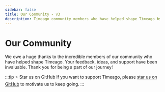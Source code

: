 ```yaml
---
sidebar: false
title: Our Community - v3
description: Timeago community members who have helped shape Timeago by providing feedback, ideas, and GitHub stars
---
```

<script setup>
import { VPTeamMembers } from 'vitepress/theme'

const members = [
    {
        avatar: 'https://www.github.com/SerhiiCho.png',
        name: 'Serhii Cho',
        title: 'Creator',
        links: [
            { icon: 'github', link: 'https://github.com/SerhiiCho' },
            { icon: 'x', link: 'https://x.com/SerhiiCho' }
        ]
    },
    {
        avatar: 'https://www.github.com/cyclimse.png',
        name: 'Andy Méry',
        title: 'Contributor',
        links: [{ icon: 'github', link: 'https://github.com/cyclimse' }],
    },
    {
        avatar: 'https://www.github.com/demget.png',
        name: 'demget',
        title: 'Contributor',
        links: [{ icon: 'github', link: 'https://github.com/demget' }],
    },
    {
        avatar: 'https://www.github.com/sheldonhull.png',
        name: 'sheldonhull',
        title: 'Early Stargazer',
        links: [{ icon: 'github', link: 'https://github.com/sheldonhull' }],
    },
    {
        avatar: 'https://www.github.com/dragstor.png',
        name: 'Nikola',
        title: 'Early Stargazer',
        links: [{ icon: 'github', link: 'https://github.com/dragstor' }],
    },
    {
        avatar: 'https://www.github.com/hugmouse.png',
        name: 'Mysh!',
        title: 'Early Stargazer',
        links: [{ icon: 'github', link: 'https://github.com/hugmouse' }],
    },
    {
        avatar: 'https://www.github.com/MFrank2016.png',
        name: 'Frank',
        title: 'Early Stargazer',
        links: [{ icon: 'github', link: 'https://github.com/MFrank2016' }],
    },
    {
        avatar: 'https://www.github.com/myron-meng.png',
        name: 'Myron Meng',
        title: 'Early Stargazer',
        links: [{ icon: 'github', link: 'https://github.com/myron-meng' }],
    },
    {
        avatar: 'https://www.github.com/lesichkovm.png',
        name: 'Milan Lesichkov',
        title: 'Early Stargazer',
        links: [{ icon: 'github', link: 'https://github.com/lesichkovm' }],
    },
    {
        avatar: 'https://www.github.com/matthewmueller.png',
        name: 'Matt Mueller',
        title: 'Early Stargazer',
        links: [{ icon: 'github', link: 'https://github.com/matthewmueller' }],
    },
    {
        avatar: 'https://www.github.com/Tim3Triver.png',
        name: '赵晓鹏',
        title: 'Early Stargazer',
        links: [{ icon: 'github', link: 'https://github.com/Tim3Triver' }],
    },
    {
        avatar: 'https://www.github.com/LixvYang.png',
        name: 'LixvYang',
        title: 'Early Stargazer',
        links: [{ icon: 'github', link: 'https://github.com/LixvYang' }],
    },
    {
        avatar: 'https://www.github.com/zhanglei.png',
        name: 'zhanglei',
        title: 'Early Stargazer',
        links: [{ icon: 'github', link: 'https://github.com/zhanglei' }],
    },
    {
        avatar: 'https://www.github.com/admpub.png',
        name: 'Hank Shen',
        title: 'Early Stargazer',
        links: [{ icon: 'github', link: 'https://github.com/admpub' }],
    },
    {
        avatar: 'https://www.github.com/J-iSkeLo.png',
        name: 'L. Chernenikiy',
        title: 'Early Stargazer',
        links: [{ icon: 'github', link: 'https://github.com/J-iSkeLo' }],
    },
    {
        avatar: 'https://avatars.githubusercontent.com/u/40788381',
        name: 'Ahmad Mufied Nugroho',
        title: 'Early Stargazer',
        links: [{ icon: 'github', link: 'https://github.com/Ahmad-mufied' }],
    },
]
</script>

# Our Community

We owe a huge thanks to the incredible members of our community who have helped shape Timeago. Your feedback, ideas, and support have been invaluable. Thank you for being a part of our journey!

:::tip ⭐️ Star us on GitHub
If you want to support Timeago, please [star us on GitHub](https://github.com/SerhiiCho/timeago) to motivate us to keep going.
:::

<VPTeamMembers size="small" :members="members" />